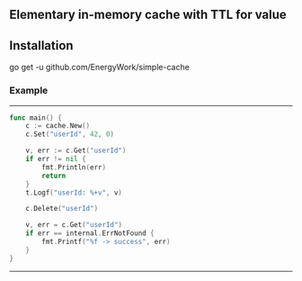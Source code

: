 ## Elementary in-memory cache with TTL for value

## Installation
go get -u github.com/EnergyWork/simple-cache

### Example
---
```go
func main() {
    c := cache.New()
    c.Set("userId", 42, 0)

    v, err := c.Get("userId")
    if err != nil {
        fmt.Println(err)
        return
    }
    t.Logf("userId: %+v", v)

    c.Delete("userId")

    v, err = c.Get("userId")
    if err == internal.ErrNotFound {
        fmt.Printf("%f -> success", err)
    }
}
```
---